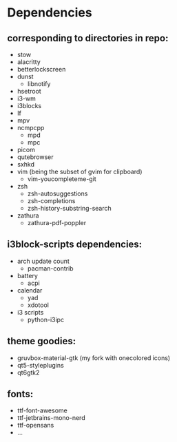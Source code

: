 # Dependencies

## corresponding to directories in repo:
- stow
- alacritty
- betterlockscreen
- dunst
  - libnotify
- hsetroot
- i3-wm
- i3blocks
- lf
- mpv
- ncmpcpp
    - mpd
    - mpc
- picom
- qutebrowser
- sxhkd
- vim (being the subset of gvim for clipboard)
  - vim-youcompleteme-git
- zsh
  - zsh-autosuggestions
  - zsh-completions
  - zsh-history-substring-search
- zathura
  - zathura-pdf-poppler

## i3block-scripts dependencies:
- arch update count
   - pacman-contrib
- battery
    - acpi
- calendar
    - yad
    - xdotool
- i3 scripts
    - python-i3ipc

## theme goodies:
- gruvbox-material-gtk (my fork with onecolored icons)
- qt5-styleplugins
- qt6gtk2

## fonts:
- ttf-font-awesome
- ttf-jetbrains-mono-nerd
- ttf-opensans
- ...
